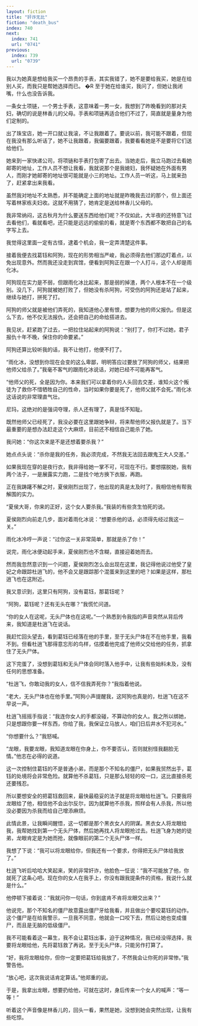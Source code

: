 ```yaml
---
layout: fiction
title: "奸诈无比"
fiction: "death_bus"
index: 740
next:
  index: 741
  url: "0741"
previous:
  index: 739
  url: "0739"
---
```

我以为她真是想给我买一个昂贵的手表，其实我错了，她不是要给我买，她是在给别人买，而我只是帮她选择而已。 �R 至于她在给谁买，我问了，但她让我闭嘴，什么也没告诉我。

一条女士项链，一个男士手表，这意味着一男一女，我想到了昨晚看到的那对夫妇，确切的说是林香儿的父母。手表和项链再适合他们不过了，简直就是量身为他们定制的。

出了珠宝店，她一开口就让我滚，不让我跟着了。要说以前，我可能不跟着，但现在我没有那么听话了，她不让我跟着，我偏要跟着，我要看看她是不是要将它们送给他们。

她来到一家快递公司，将项链和手表打包寄了出去。当她走后，我立马跑过去看她邮寄的地址，工作人员不想让我看，我就说那个是我媳妇，我怀疑她在外面有男人，而刚才她邮寄的地址很可能就是小三的地址。工作人员一听这，马上就来劲了，赶紧拿出来我看。

虽然我对地址不太熟悉，并不能确定上面的地址就是昨晚我去过的那个，但上面还写着林家栋夫妇收。这就不用猜了，她肯定是送给林香儿父母的。

我非常纳闷，这古秋月为什么要送东西给他们呢？不仅如此，大半夜的还特意飞过去看他们，看就看吧，还只能是远远的偷偷的看，就是寄个东西都不敢把自己的名字写上去。

我觉得这里面一定有古怪，逮着个机会，我一定弄清楚这件事。

接着我便去找葛钰和阿狗，现在的形势相当严峻，我必须得去他们那边盯着点，以免出现意外。然而我还没走到宾馆，便看到阿狗正在跟一个人打斗，这个人却是雨化冰。

阿狗现在实力是不弱，但跟雨化冰比起来，那是弱的掉渣，两个人根本不在一个级别。没几下，阿狗就被她打败了，但她没有杀阿狗，可受伤的阿狗还是站了起来，继续与她打，拼死了打。

阿狗的师父就是被他们弄死的，我知道他心里有恨，想要为他的师父报仇。但是这么下去，他不仅无法报仇，还会把自己的命给搭进去。

我见状，赶紧跑了过去，一把拉住站起来的阿狗说：“别打了，你打不过她，君子报仇十年不晚，保住你的命要紧。”

阿狗还算比较听我的话，我不让他打，他便不打了。

“雨化冰，没想到你现在会变的这么卑鄙，明明答应过要放了阿狗的师父，结果把他师父给杀了。”我毫不客气的跟雨化冰说话，对她已经不可能再客气。

“他师父的死，全是因为你。本来我们可以拿着你的人头回去交差，谁知火这个叛徒为了救你不惜牺牲自己的性命，当时如果你要是死了，他师父就不会死。”雨化冰这话说的非常理直气壮。

尼玛，这绝对的是强词夺理，杀人还有理了，真是恬不知耻。

既然他师父已经死了，我没必要在这里跟她争辩，将来帮他师父报仇就是了。当下最重要的是想办法赶走这个大麻烦，目前还不相信自己能杀了她。

我问她：“你这次来是不是还想着要杀我？”

她点点头说：“杀你是我的任务，我必须完成，不然我无法回去跟鬼王大人交差。”

如果我现在穿的是夜行衣，我非得给她一掌不可，可现在不行。要想摆脱她，我有两个法子，一是展露实力跑，二是找个地方换下衣服，再跑。

正在我踌躇不解之时，夏侯刚烈出现了，他出现的真是太及时了，我相信他有帮我解围的实力。

“夏侯大哥，你来的正好，这个女人要杀我。”我装的有些贪生怕死的说。

夏侯刚烈向前走几步，面对着雨化冰说：“想要杀他的话，必须得先经过我这一关。”

雨化冰冷哼一声说：“过你这一关非常简单，那就是杀了你！”

说完，雨化冰便动起手来，夏侯刚烈也不含糊，直接迎着她而去。

然而我忽然意识到一个问题，夏侯刚烈怎么会出现在这里，我记得他说过他受了皇妃之命跟踪杜逍飞的，他不会又是跟踪那个混蛋来到这里的吧？如果是这样，那杜逍飞也在这附近。

我又意识到，这里只有阿狗，没有葛钰，那葛钰呢？

“阿狗，葛钰呢？还有无头在哪？”我慌忙问道。

“你的女人在这呢，无头尸体也在这呢。”一个熟悉到令我指的声音突然从背后传来，我知道是杜逍飞在说话。

我赶忙回头望去，看到葛钰已经落在他的手里，至于无头尸体在不在他手里，我看不到。但看杜逍飞那得意忘形的鸟样，估摸着他完成了他师父交给他的任务，抓拿住了无头尸体。

这下完蛋了，没想到葛钰和无头尸体会同时落入他手中，让我有些始料未及，没有任何的思想准备。

“杜逍飞，你敢动我的女人，信不信我弄死你？”我指着他说。

“老大，无头尸体也在他手里。”阿狗小声提醒我，这阿狗也真是的，杜逍飞在这不早说一声。

杜逍飞摇摇手指说：“我连你女人的手都没碰，不算动你的女人。我之所以绑她，只是想跟你要一样东西，你给了我，我保证立马放人，咱们日后井水不犯河水。”

“你想要什么？”我怒喊。

“龙眼，我要龙眼，我知道龙眼在你身上，你不要否认，否则就别怪我翻脸无情。”他志在必得的说道。

这一次控制住葛钰的不是普通小弟，而是那个不知名的僵尸，如果我贸然出手，葛钰的处境将会非常危险。就算他不杀葛钰，只是那么轻轻的咬一口，这比直接杀死还要残忍。

所以要想安全的把葛钰救回来，最快最稳妥的法子就是将龙眼给杜逍飞。只要我将龙眼给了他，相信他不会出尔反尔，因为就算他不杀我，照样会有人杀我，所以他没必要因为杀我而给自己增添麻烦。

此情此景，让我瞬间醒悟，这一切都是那个黑衣女人的阴谋。黑衣女人将龙眼给我，我帮她找到第一个无头尸体，然后她再找人将龙眼抢过去。杜逍飞身为她的徒弟，龙眼肯定是为她而抢，就像眼前的第二个无头尸体一样。

我想了下说：“我可以将龙眼给你，但我还有一个要求，你得把无头尸体给我放了。”

杜逍飞听后哈哈大笑起来，笑的非常奸诈，他脸色一怔说：“我不可能放了他，你就死了这条心吧。现在你的女人在我手上，你没有跟我提条件的资格，我说什么就是什么。”

他停顿下接着说：“我就问你一句话，你到底肯不肯将龙眼交出来？”

他说完，那个不知名的僵尸故意露出僵尸牙给我看，并且做出个要咬葛钰的动作。这个僵尸是在给我警示，一旦我不同意，他就会一口咬下去，然后让她也变成僵尸，而且是无脑的低级僵尸。

我不可能看着这一幕生，我不会让葛钰出事，迫于这种情况，我已经没得选择，我要将龙眼给他，先将葛钰救了再说。至于无头尸体，只能另作打算了。

“好，我将龙眼给你，但你一定要把葛钰给我放了，不然我会让你死的非常惨。”我警告他。

“放心吧，这次我说话肯定算话。”他郑重的说。

于是，我拿出龙眼，想要扔给他，可就在这时，身后传来一个女人的喊声：“等一等！”

听着这个声音像是林香儿的，回头一看，果然是她，没想到她会突然出现，让我有些吃惊。